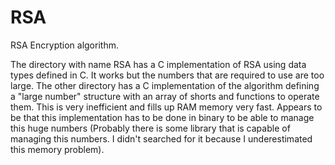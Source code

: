 # RSA
RSA Encryption algorithm.

The directory with name RSA has a C implementation of RSA using data types defined in C. It works but the numbers that are required to use are too large. The other directory has a C implementation of the algorithm defining a "large number" structure with an array of shorts and functions to operate them. This is very inefficient and fills up RAM memory very fast. Appears to be that this implementation has to be done in binary to be able to manage this huge numbers (Probably there is some library that is capable of managing this numbers. I didn't searched for it because I underestimated this memory problem).   
